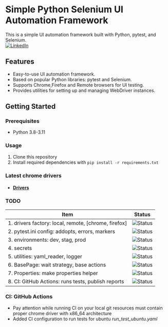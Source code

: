 # Simple Python Selenium UI Automation Framework

This is a simple UI automation framework built with Python, pytest, and Selenium.
<br>
[![LinkedIn](https://img.shields.io/badge/LinkedIn-Connect-blue)](https://www.linkedin.com/in/dmytro-berezovskyi/)



## Features

- Easy-to-use UI automation framework.
- Based on popular Python libraries: pytest and Selenium.
- Supports Chrome,Firefox and Remote browsers for UI testing.
- Provides utilities for setting up and managing WebDriver instances.

## Getting Started

### Prerequisites

- Python 3.8-3.11

### Usage

1. Clone this repository
2. Install required dependencies with
```pip install -r requirements.txt```

### Latest chrome drivers
- #### [Drivers](https://googlechromelabs.github.io/chrome-for-testing/#stable)


### TODO

| Item                                                 | Status                                                   |
|------------------------------------------------------|----------------------------------------------------------|
| 1. drivers factory: local, remote, [chrome, firefox] | ![Status](https://img.shields.io/badge/DONE-brightgreen)      |
| 2. pytest.ini config: addopts, errors, markers       | ![Status](https://img.shields.io/badge/DONE-brightgreen)      |
| 3. environments: dev, stag, prod                     | ![Status](https://img.shields.io/badge/DONE-brightgreen)      |
| 4. secrets                                           | ![Status](https://img.shields.io/badge/TODO-yellow)      |
| 5. utilities: yaml_reader, logger                    | ![Status](https://img.shields.io/badge/DONE-brightgreen)      |
| 6. BasePage: wait strategy, base actions             | ![Status](https://img.shields.io/badge/DONE-brightgreen) |
| 7. Properties: make properties helper                | ![Status](https://img.shields.io/badge/DONE-brightgreen) |
| 8. CI: GitHub Actions: runs tests, publish reports   | ![Status](https://img.shields.io/badge/DONE-brightgreen)      |

### CI: GitHub Actions
 - Pay attention while running CI on your local git resources must contain proper chrome driver with x86_64 architecture
 - Added CI configuration to run tests for ubuntu *run_test_ubuntu.yaml*